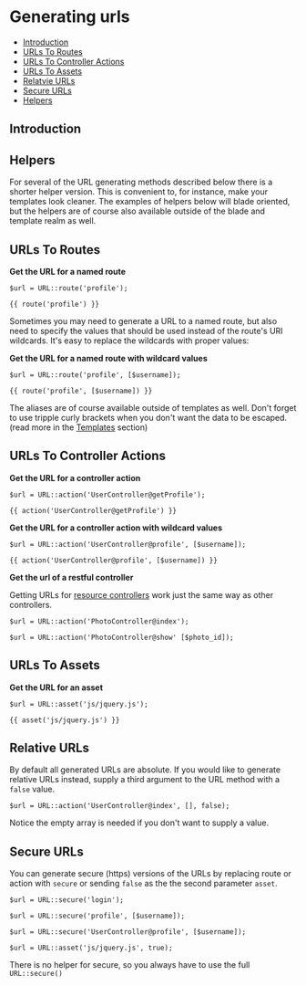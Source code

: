 # Generating urls

- [Introduction](#introduction)
- [URLs To Routes](#urls-to-routes)
- [URLs To Controller Actions](#urls-to-controller-actions)
- [URLs To Assets](#urls-to-assets)
- [Relatvie URLs](#relative-vs-absolute)
- [Secure URLs](#secure-urls)
- [Helpers](#helpers)

<a name="introduction"></a>
## Introduction

<a name="helpers"></a>
## Helpers
For several of the URL generating methods described below there is a shorter helper version. This is convenient to, for instance, make your templates look cleaner. The examples of helpers below will blade oriented, but the helpers are of course also available outside of the blade and template realm as well.

<a name="urls-to-routes"></a>
## URLs To Routes

**Get the URL for a named route**
  
	$url = URL::route('profile');

	{{ route('profile') }}

Sometimes you may need to generate a URL to a named route, but also need to specify the values that should be used instead of the route's URI wildcards. It's easy to replace the wildcards with proper values:

**Get the URL for a named route with wildcard values**

	$url = URL::route('profile', [$username]);

	{{ route('profile', [$username]) }}

The aliases are of course available outside of templates as well. Don't forget to use tripple curly brackets when you don't want the data to be escaped. (read more in the [Templates](/docs/templates#blade-templating-engine) section)

<a name="urls-to-controller-actions"></a>
## URLs To Controller Actions

**Get the URL for a controller action**

	$url = URL::action('UserController@getProfile');

	{{ action('UserController@getProfile') }}

**Get the URL for a controller action with wildcard values**

	$url = URL::action('UserController@profile', [$username]);

	{{ action('UserController@profile', [$username]) }}

**Get the url of a restful controller**

Getting URLs for [resource controllers](/docs/controllers#resource-controllers) work just the same way as other controllers.

	$url = URL::action('PhotoController@index');

	$url = URL::action('PhotoController@show' [$photo_id]);

<a name="urls-to-assets"></a>
## URLs To Assets

**Get the URL for an asset**

	$url = URL::asset('js/jquery.js');

	{{ asset('js/jquery.js') }}

<a name="relative-vs-absolute"></a>
## Relative URLs

By default all generated URLs are absolute. If you would like to generate relative URLs instead, supply a third argument to the URL method with a `false` value.

	$url = URL::action('UserController@index', [], false);

Notice the empty array is needed if you don't want to supply a value.

<a name="secure-urls"></a>
## Secure URLs

You can generate secure (https) versions of the URLs by replacing route or action with `secure` or sending `false` as the the second parameter `asset`.

	$url = URL::secure('login');

	$url = URL::secure('profile', [$username]);

	$url = URL::secure('UserController@profile', [$username]);

	$url = URL::asset('js/jquery.js', true);

There is no helper for secure, so you always have to use the full `URL::secure()`
